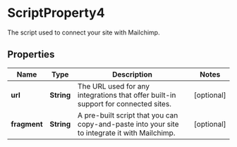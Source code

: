 

# ScriptProperty4

The script used to connect your site with Mailchimp.

## Properties

| Name | Type | Description | Notes |
|------------ | ------------- | ------------- | -------------|
|**url** | **String** | The URL used for any integrations that offer built-in support for connected sites. |  [optional] |
|**fragment** | **String** | A pre-built script that you can copy-and-paste into your site to integrate it with Mailchimp. |  [optional] |



